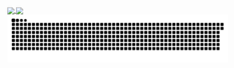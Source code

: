 <a href="https://github.com/anuraghazra/github-readme-stats">
  <img height=200 align="center" src="https://github-readme-stats.vercel.app/api?username=maykonalvesdonascimento&theme=dark" />
</a>
<a href="https://github.com/anuraghazra/convoychat">
  <img height=200 align="center" src="https://github-readme-stats.vercel.app/api/top-langs?username=maykonalvesdonascimento&layout=compact&langs_count=8&card_width=160&theme=dark" />
</a>

<picture>
  <source media="(prefers-color-scheme: dark)" srcset="https://raw.githubusercontent.com/maykonalvesdonascimento/maykonalvesdonascimento/output/github-contribution-grid-snake-dark.svg">
  <source media="(prefers-color-scheme: light)" srcset="https://raw.githubusercontent.com/maykonalvesdonascimento/maykonalvesdonascimento/output/github-contribution-grid-snake.svg">
  <img alt="github contribution grid snake animation" src="https://raw.githubusercontent.com/maykonalvesdonascimento/maykonalvesdonascimento/output/github-contribution-grid-snake.svg">
</picture>
<!--
**maykonalvesdonascimento/maykonalvesdonascimento** is a ✨ _special_ ✨ repository because its `README.md` (this file) appears on your GitHub profile.

Here are some ideas to get you started:
## Hi there 👋
- 🔭 I’m currently working on ...
- 🌱 I’m currently learning ...
- 👯 I’m looking to collaborate on ...
- 🤔 I’m looking for help with ...
- 💬 Ask me about ...
- 📫 How to reach me: ...
- 😄 Pronouns: ...
- ⚡ Fun fact: ...
-->
